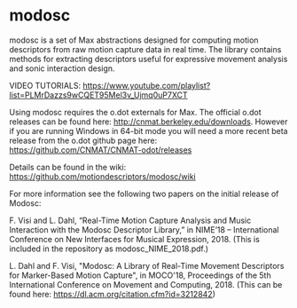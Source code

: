 # modosc

modosc is a set of Max abstractions designed for computing motion descriptors from raw motion capture data in real time. The library contains methods for extracting descriptors useful for expressive movement analysis and sonic interaction design.

VIDEO TUTORIALS: https://www.youtube.com/playlist?list=PLMrDazzs9wCQET95Mel3v_Ujmq0uP7XCT

Using modosc requires the o.dot externals for Max. The official o.dot releases can be found here: http://cnmat.berkeley.edu/downloads. However if you are running Windows in 64-bit mode you will need a more recent beta release from the o.dot github page here: https://github.com/CNMAT/CNMAT-odot/releases 

Details can be found in the wiki: https://github.com/motiondescriptors/modosc/wiki 

For more information see the following two papers on the initial release of Modosc:

F. Visi and L. Dahl, “Real-Time Motion Capture Analysis and Music Interaction with the Modosc Descriptor Library,” in NIME’18 – International Conference on New Interfaces for Musical Expression, 2018. (This is included in the repository as modosc_NIME_2018.pdf.)

L. Dahl and F. Visi, "Modosc: A Library of Real-Time Movement Descriptors for Marker-Based Motion Capture", in MOCO'18, Proceedings of the 5th International Conference on Movement and Computing, 2018. (This can be found here: https://dl.acm.org/citation.cfm?id=3212842) 
